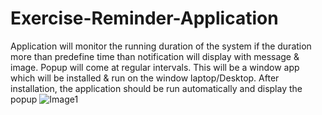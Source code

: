 # Exercise-Reminder-Application
Application will monitor the running duration of the system if the duration more than predefine time than notification will display with message &amp; image. Popup will come at regular intervals. This will be a window app which will be installed &amp; run on the window laptop/Desktop. After installation, the application should be run automatically and display the popup
![Image1]()
